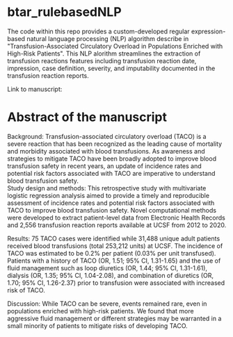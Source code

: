 # btar_rulebasedNLP

The code within this repo provides a custom-developed regular expression-based natural language processing (NLP) algorithm describe in "Transfusion-Associated Circulatory Overload in Populations Enriched with High-Risk Patients". This NLP alorithm streamlines the extraction of transfusion reactions features including transfusion reaction date, impression, case definition, severity, and imputability documented in the transfusion reaction reports. 

Link to manuscript: 

# Abstract of the manuscript
Background: Transfusion-associated circulatory overload (TACO) is a severe reaction that has been recognized as the leading cause of mortality and morbidity associated with blood transfusions. As awareness and strategies to mitigate TACO have been broadly adopted to improve blood transfusion safety in recent years, an update of incidence rates and potential risk factors associated with TACO are imperative to understand blood transfusion safety.  
Study design and methods: This retrospective study with multivariate logistic regression analysis aimed to provide a timely and reproducible assessment of incidence rates and potential risk factors associated with TACO to improve blood transfusion safety. Novel computational methods were developed to extract patient-level data from Electronic Health Records and 2,556 transfusion reaction reports available at UCSF from 2012 to 2020. 

Results: 75 TACO cases were identified while 31,488 unique adult patients received blood transfusions (total 253,212 units) at UCSF. The incidence of TACO was estimated to be 0.2% per patient (0.03% per unit transfused). Patients with a history of TACO (OR, 1.51; 95% CI, 1.31-1.65) and the use of fluid management such as loop diuretics (OR, 1.44; 95% CI, 1.31-1.61), dialysis (OR, 1.35; 95% CI, 1.04-2.08), and combination of diuretics (OR, 1.70; 95% CI, 1.26-2.37) prior to transfusion were associated with increased risk of TACO. 

Discussion: While TACO can be severe, events remained rare, even in populations enriched with high-risk patients. We found that more aggressive fluid management or different strategies may be warranted in a small minority of patients to mitigate risks of developing TACO. 




